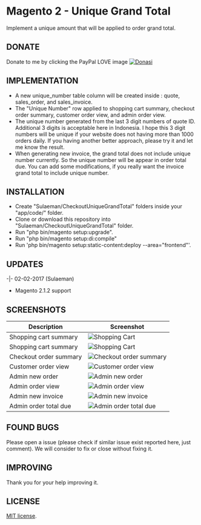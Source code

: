 # Magento 2 - Unique Grand Total
Implement a unique amount that will be applied to order grand total.


## DONATE
Donate to me by clicking the PayPal LOVE image
[![Donasi](https://www.sulaeman.com/wp-content/uploads/2017/01/paypal-logo-donation.png)](https://www.paypal.me/sulaeman)

## IMPLEMENTATION
-  A new unique_number table column will be created inside : quote, sales_order, and sales_invoice.
-  The "Unique Number" row applied to shopping cart summary, checkout order summary, customer order view, and admin order view.
-  The unique number generated from the last 3 digit numbers of quote ID. Additional 3 digits is acceptable here in Indonesia. I hope this 3 digit numbers will be unique if your website does not having more than 1000 orders daily. If you having another better approach, please try it and let me know the result.
-  When generating new invoice, the grand total does not include unique number currently. So the unique number will be appear in order total due. You can add some modifications, if you really want the invoice grand total to include unique number.

## INSTALLATION
- Create "Sulaeman/CheckoutUniqueGrandTotal" folders inside your "app/code/" folder.
- Clone or download this repository into "Sulaeman/CheckoutUniqueGrandTotal" folder. 
- Run "php bin/magento setup:upgrade".
- Run "php bin/magento setup:di:compile"
- Run 'php bin/magento setup:static-content:deploy --area="frontend"'.

## UPDATES
-|- 02-02-2017 (Sulaeman)
   - Magento 2.1.2 support

## SCREENSHOTS
Description | Screenshot
------------ | -------------
Shopping cart summary | ![Shopping Cart](../../blob/master/screenshots/shopping-cart.jpg?raw=true)
Shopping cart summary | ![Shopping Cart](../../blob/master/screenshots/shopping-cart.jpg?raw=true)
Checkout order summary | ![Checkout order summary](../../blob/master/screenshots/checkout.jpg?raw=true)
Customer order view | ![Customer order view](../../blob/master/screenshots/customer-order-view.jpg?raw=true)
Admin new order | ![Admin new order](../../blob/master/screenshots/admin-order-new.jpg?raw=true)
Admin order view | ![Admin order view](../../blob/master/screenshots/admin-order-view.jpg?raw=true)
Admin new invoice | ![Admin new invoice](../../blob/master/screenshots/admin-invoice-new.jpg?raw=true)
Admin order total due | ![Admin order total due](../../blob/master/screenshots/admin-order-view-2.jpg?raw=true)

## FOUND BUGS
Please open a issue (please check if similar issue exist reported here, just comment). We will consider to fix or close without fixing it.


## IMPROVING
Thank you for your help improving it.

## LICENSE
[MIT license](http://opensource.org/licenses/MIT).
